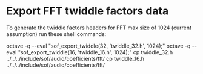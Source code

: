 # Export FFT twiddle factors data

To generate the twiddle factors headers for FFT max size of 1024
(current assumption) run these shell commands:

octave -q --eval "sof_export_twiddle(32, 'twiddle_32.h', 1024);"
octave -q --eval "sof_export_twiddle(16, 'twiddle_16.h', 1024);"
cp twiddle_32.h ../../../include/sof/audio/coefficients/fft/
cp twiddle_16.h ../../../include/sof/audio/coefficients/fft/
